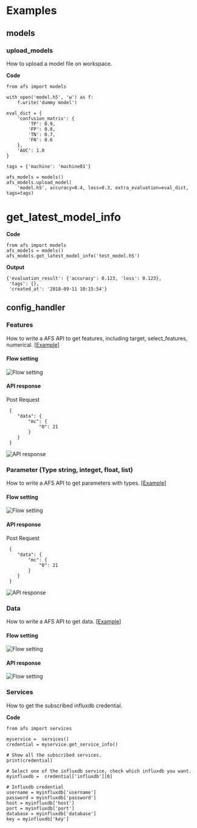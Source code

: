 
# Examples

## models

### upload_models

How to upload a model file on workspace. 

**Code**
```
from afs import models

with open('model.h5', 'w') as f:
    f.write('dummy model')

eval_dict = {
    'confusion_matrix': {
        'TP': 0.9,
        'FP': 0.8,
        'TN': 0.7,
        'FN': 0.6
    },
    'AUC': 1.0
}

tags = {'machine': 'machine01'}

afs_models = models()
afs_models.upload_model(
    'model.h5', accuracy=0.4, loss=0.3, extra_evaluation=eval_dict, tags=tags)
```



# get_latest_model_info

**Code**
```
from afs import models
afs_models = models()
afs_models.get_latest_model_info('test_model.h5')
```
**Output**
```
{'evaluation_result': {'accuracy': 0.123, 'loss': 0.123},
 'tags': {},
 'created_at': '2018-09-11 10:15:54'}
```


## config_handler

### Features
How to write a AFS API to get features, including target, select_features, numerical. [[Example](https://github.com/benchuang11046/afs/blob/master/docs/jupyter_md/sdk_featrues.md)]

#### Flow setting

![Flow setting](_static/images/examples/features01.PNG)

#### API response

Post Request
```
 {
    "data": {
        "mc": {
            "0": 21
        }
    }
 }
```

![API response](_static/images/examples/features02.PNG)

### Parameter (Type string, integet, float, list)

How to write a AFS API to get parameters with types.  [[Example](https://github.com/benchuang11046/afs/blob/master/docs/jupyter_md/sdk_parameters.md)]

#### Flow setting

![Flow setting](_static/images/examples/parameter01.PNG)

#### API response

Post Request
```
 {
    "data": {
        "mc": {
            "0": 21
        }
    }
 }
```
![API response](_static/images/examples/parameter02.PNG)


### Data

How to write a AFS API to get data.  [[Example](https://github.com/benchuang11046/afs/blob/master/docs/jupyter_md/sdk_data.ipynb)]

#### Flow setting

![Flow setting](_static/images/examples/get_data01.PNG)

#### API response

![Flow setting](_static/images/examples/get_data02.PNG)

### Services

How to get the subscribed influxdb credential. 

**Code**
```
from afs import services

myservice =  services()
credential = myservice.get_service_info()

# Show all the subscribed services.
print(credential)

# Select one of the influxdb service, check which influxdb you want.  
myinfluxdb =  credential['influxdb'][0]

# Influxdb credential
username = myinfluxdb['username']
password = myinfluxdb['password']
host = myinfluxdb['host']
port = myinfluxdb['port']
database = myinfluxdb['database']
key = myinfluxdb['key']

```
